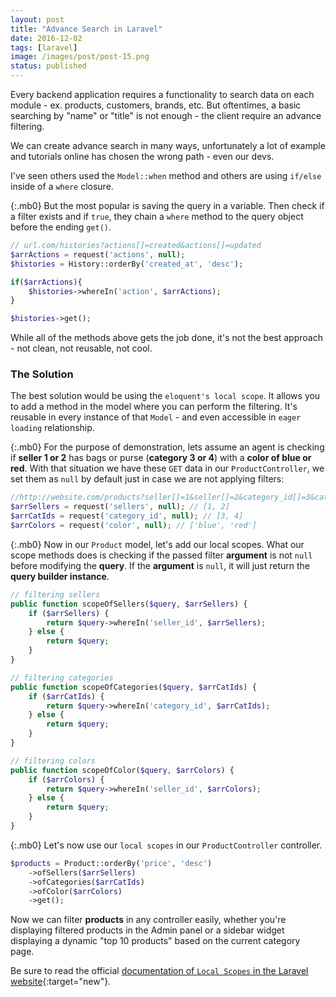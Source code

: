 ```yaml
---
layout: post
title: "Advance Search in Laravel"
date: 2016-12-02
tags: [laravel]
image: /images/post/post-15.png
status: published
--- 
```


Every backend application requires a functionality to search data on each module - ex. products, customers, brands, etc. But oftentimes, a basic searching by "name" or "title" is not enough - the client require an advance filtering.

We can create advance search in many ways, unfortunately a lot of example and tutorials online has chosen the wrong path - even our devs.

I've seen others used the ```Model::when``` method and others are using ```if/else``` inside of a ```where``` closure.

{:.mb0}
But the most popular is saving the query in a variable. Then check if a filter exists and if ```true```, they chain a ```where``` method to the query object before the ending ```get()```.

~~~php
// url.com/histories?actions[]=created&actions[]=updated
$arrActions = request('actions', null);
$histories = History::orderBy('created_at', 'desc');

if($arrActions){
    $histories->whereIn('action', $arrActions);
}

$histories->get();
~~~

While all of the methods above gets the job done, it's not the best approach - not clean, not reusable, not cool.


### The Solution
The best solution would be using the ```eloquent's local scope```. It allows you to add a method in the model where you can perform the filtering. It's reusable in every instance of that ```Model``` - and even accessible in ```eager loading``` relationship.

{:.mb0}
For the purpose of demonstration, lets assume an agent is checking if **seller 1 or 2** has bags or purse (**category 3 or 4**) with a **color of blue or red**.  With that situation we have these ```GET``` data in our ```ProductController```, we set them as ```null``` by default just in case we are not applying filters:

~~~php
//http://website.com/products?seller[]=1&seller[]=2&category_id[]=3&category_id[]=4&color[]=blue&color[]=red
$arrSellers = request('sellers', null); // [1, 2]
$arrCatIds = request('category_id', null); // [3, 4]
$arrColors = request('color', null); // ['blue', 'red']
~~~

{:.mb0}
Now in our ```Product``` model, let's add our local scopes. What our scope methods does is checking if the passed filter **argument** is not ```null``` before modifying the **query**. If the **argument** is ```null```, it will just return the **query builder instance**.

~~~php
// filtering sellers
public function scopeOfSellers($query, $arrSellers) {
    if ($arrSellers) {  
        return $query->whereIn('seller_id', $arrSellers);
    } else {
        return $query;
    }
}

// filtering categories
public function scopeOfCategories($query, $arrCatIds) {
    if ($arrCatIds) {  
        return $query->whereIn('category_id', $arrCatIds);
    } else {
        return $query;
    }
}

// filtering colors
public function scopeOfColor($query, $arrColors) {
    if ($arrColors) {  
        return $query->whereIn('seller_id', $arrColors);
    } else {
        return $query;
    }
}
~~~

{:.mb0}
Let's now use our ```local scopes``` in our ```ProductController``` controller.

~~~php
$products = Product::orderBy('price', 'desc')
    ->ofSellers($arrSellers)
    ->ofCategories($arrCatIds)
    ->ofColor($arrColors) 
    ->get();
~~~
 
Now we can filter **products** in any controller easily, whether you're displaying filtered products in the Admin panel or a sidebar widget displaying a dynamic "top 10 products" based on the current category page. 

Be sure to read the official [documentation of ```Local Scopes``` in the Laravel website](https://laravel.com/docs/5.2/eloquent#local-scopes){:target="new"}.